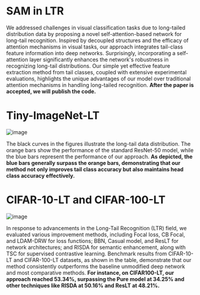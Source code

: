 # SAM in LTR
We addressed challenges in visual classification tasks due to long-tailed distribution data by proposing a novel self-attention-based network for long-tail recognition. Inspired by decoupled structures and the efficacy of attention mechanisms in visual tasks, our approach integrates tail-class feature information into deep networks. Surprisingly, incorporating a self-attention layer significantly enhances the network's robustness in recognizing long-tail distributions. Our simple yet effective feature extraction method from tail classes, coupled with extensive experimental evaluations, highlights the unique advantages of our model over traditional attention mechanisms in handling long-tailed recognition. **After the paper is accepted, we will publish the code.**

# Tiny-ImageNet-LT
![image](https://github.com/FZKChange/SAM_in_LTR/assets/78149508/aca9ba64-ccd5-416b-8bd9-ff82304472dc)

The black curves in the figures illustrate the long-tail data distribution. The orange bars show the performance of the standard ResNet-50 model, while the blue bars represent the performance of our approach. **As depicted, the blue bars generally surpass the orange bars, demonstrating that our method not only improves tail class accuracy but also maintains head class accuracy effectively.**

# CIFAR-10-LT and CIFAR-100-LT
![image](https://github.com/FZKChange/SAM_in_LTR/assets/78149508/86a84026-5b5d-47db-bceb-4670df6aa80e)

In response to advancements in the Long-Tail Recognition (LTR) field, we evaluated various improvement methods, including Focal loss, CB Focal, and LDAM-DRW for loss functions; BBN, Casual model, and ResLT for network architectures; and RISDA for semantic enhancement, along with TSC for supervised contrastive learning. Benchmark results from CIFAR-10-LT and CIFAR-100-LT datasets, as shown in the table, demonstrate that our method consistently outperforms the baseline unmodified deep network and most comparative methods. **For instance, on CIFAR100-LT, our approach reached 53.34%, surpassing the Pure model at 34.25% and other techniques like RISDA at 50.16% and ResLT at 48.21%.**
